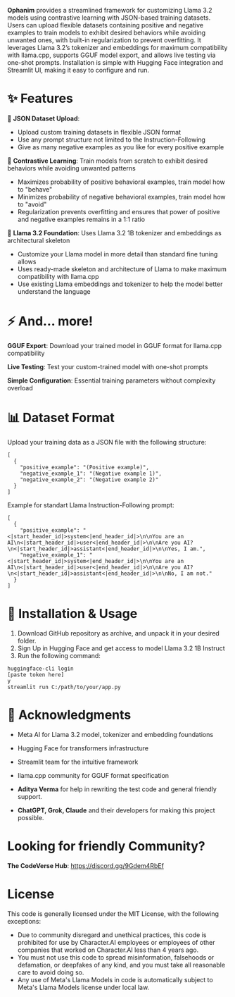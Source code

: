 **Ophanim** provides a streamlined framework for customizing Llama 3.2 models using contrastive learning with JSON-based training datasets. Users can upload flexible datasets containing positive and negative examples to train models to exhibit desired behaviors while avoiding unwanted ones, with built-in regularization to prevent overfitting. It leverages Llama 3.2’s tokenizer and embeddings for maximum compatibility with llama.cpp, supports GGUF model export, and allows live testing via one-shot prompts. Installation is simple with Hugging Face integration and Streamlit UI, making it easy to configure and run.

# ✨ Features

📁 **JSON Dataset Upload**: 
- Upload custom training datasets in flexible JSON format
- Use any prompt structure not limited to the Instruction-Following
- Give as many negative examples as you like for every positive example

🎯 **Contrastive Learning**: Train models from scratch to exhibit desired behaviors while avoiding unwanted patterns
- Maximizes probability of positive behavioral examples, train model how to "behave"
- Minimizes probability of negative behavioral examples, train model how to "avoid"
- Regularization prevents overfitting and ensures that power of positive and negative examples remains in a 1:1 ratio

🦙 **Llama 3.2 Foundation**: Uses Llama 3.2 1B tokenizer and embeddings as architectural skeleton
- Customize your Llama model in more detail than standard fine tuning allows
- Uses ready-made skeleton and architecture of Llama to make maximum compatibility with llama.cpp
- Use existing Llama embeddings and tokenizer to help the model better understand the language

# ⚡ And... more!

**GGUF Export**: Download your trained model in GGUF format for llama.cpp compatibility

**Live Testing**: Test your custom-trained model with one-shot prompts

**Simple Configuration**: Essential training parameters without complexity overload

# 📊 Dataset Format

Upload your training data as a JSON file with the following structure:

```
[
  {
    "positive_example": "(Positive example)",
    "negative_example_1": "(Negative example 1)",
    "negative_example_2": "(Negative example 2)"
  }
]
```

Example for standart Llama Instruction-Following prompt:

```
[
  {
    "positive_example": "<|start_header_id|>system<|end_header_id|>\n\nYou are an AI\n<|start_header_id|>user<|end_header_id|>\n\nAre you AI?\n<|start_header_id|>assistant<|end_header_id|>\n\nYes, I am.",
    "negative_example_1": "<|start_header_id|>system<|end_header_id|>\n\nYou are an AI\n<|start_header_id|>user<|end_header_id|>\n\nAre you AI?\n<|start_header_id|>assistant<|end_header_id|>\n\nNo, I am not."
  }
]
```

# 🚀 Installation & Usage
1. Download GitHub repository as archive, and unpack it in your desired folder.
2. Sign Up in Hugging Face and get access to model Llama 3.2 1B Instruct
3. Run the following command:
```
huggingface-cli login
[paste token here]
y
streamlit run C:/path/to/your/app.py
```

# 🙏 Acknowledgments

- Meta AI for Llama 3.2 model, tokenizer and embedding foundations
- Hugging Face for transformers infrastructure
- Streamlit team for the intuitive framework
- llama.cpp community for GGUF format specification

- **Aditya Verma** for help in rewriting the test code and general friendly support.
- **ChatGPT, Grok, Claude** and their developers for making this project possible.

# Looking for friendly Community?
**The CodeVerse Hub**: https://discord.gg/9Gdem4RbEf

# License
This code is generally licensed under the MIT License, with the following exceptions:
- Due to community disregard and unethical practices, this code is prohibited for use by Character.AI employees or employees of other companies that worked on Character.AI less than 4 years ago.
- You must not use this code to spread misinformation, falsehoods or defamation, or deepfakes of any kind, and you must take all reasonable care to avoid doing so.
- Any use of Meta's Llama Models in code is automatically subject to Meta's Llama Models license under local law.
